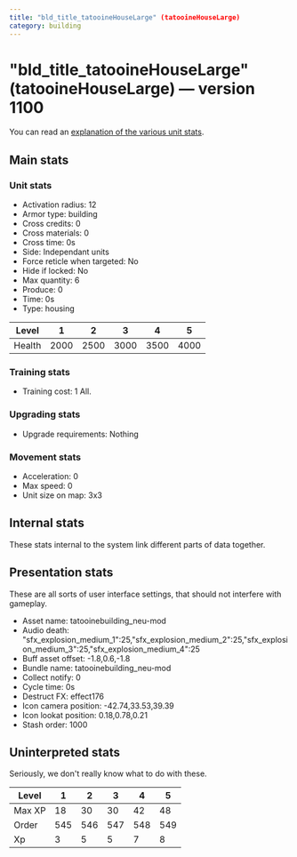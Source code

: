 ```yaml
---
title: "bld_title_tatooineHouseLarge" (tatooineHouseLarge)
category: building
---
```


# "bld_title_tatooineHouseLarge" (tatooineHouseLarge) — version 1100

You can read an [explanation  of the various unit stats](unitexplained.md).

## Main stats

### Unit stats

  * Activation radius: 12
  * Armor type: building
  * Cross credits: 0
  * Cross materials: 0
  * Cross time: 0s
  * Side: Independant units
  * Force reticle when targeted: No
  * Hide if locked: No
  * Max quantity: 6
  * Produce: 0
  * Time: 0s
  * Type: housing

|Level |1   |2   |3   |4   |5   |
|------|----|----|----|----|----|
|Health|2000|2500|3000|3500|4000|


### Training stats

  * Training cost: 1 All.

### Upgrading stats

  * Upgrade requirements: Nothing

### Movement stats

  * Acceleration: 0
  * Max speed: 0
  * Unit size on map: 3x3

## Internal stats

These stats internal to the system link different parts of data together.


## Presentation stats

These are all sorts of user interface settings, that should not interfere with gameplay.

  * Asset name: tatooinebuilding_neu-mod
  * Audio death: "sfx_explosion_medium_1":25,"sfx_explosion_medium_2":25,"sfx_explosion_medium_3":25,"sfx_explosion_medium_4":25
  * Buff asset offset: -1.8,0.6,-1.8
  * Bundle name: tatooinebuilding_neu-mod
  * Collect notify: 0
  * Cycle time: 0s
  * Destruct FX: effect176
  * Icon camera position: -42.74,33.53,39.39
  * Icon lookat position: 0.18,0.78,0.21
  * Stash order: 1000

## Uninterpreted stats

Seriously, we don't really know what to do with these.

|Level |1  |2  |3  |4  |5  |
|------|---|---|---|---|---|
|Max XP|18 |30 |30 |42 |48 |
|Order |545|546|547|548|549|
|Xp    |3  |5  |5  |7  |8  |


